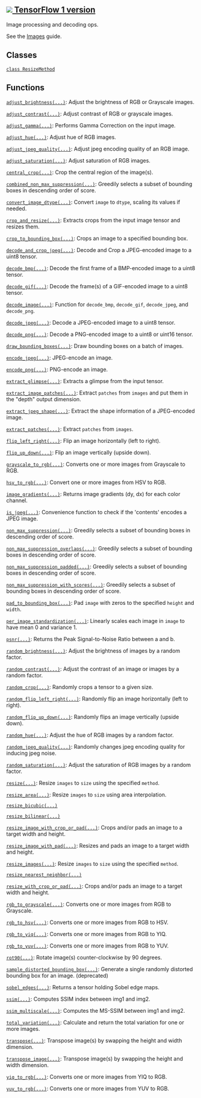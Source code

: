 [ ![](https://tensorflow.google.cn/images/tf_logo_32px.png) TensorFlow 1
version](/versions/r1.15/api_docs/python/tf/compat/v1/image)  
---  
  
Image processing and decoding ops.

See the [Images](https://tensorflow.org/api_guides/python/image) guide.

## Classes

[`class
ResizeMethod`](https://tensorflow.google.cn/api_docs/python/tf/compat/v1/image/ResizeMethod)

## Functions

[`adjust_brightness(...)`](https://tensorflow.google.cn/api_docs/python/tf/image/adjust_brightness):
Adjust the brightness of RGB or Grayscale images.

[`adjust_contrast(...)`](https://tensorflow.google.cn/api_docs/python/tf/image/adjust_contrast):
Adjust contrast of RGB or grayscale images.

[`adjust_gamma(...)`](https://tensorflow.google.cn/api_docs/python/tf/image/adjust_gamma):
Performs Gamma Correction on the input image.

[`adjust_hue(...)`](https://tensorflow.google.cn/api_docs/python/tf/image/adjust_hue):
Adjust hue of RGB images.

[`adjust_jpeg_quality(...)`](https://tensorflow.google.cn/api_docs/python/tf/image/adjust_jpeg_quality):
Adjust jpeg encoding quality of an RGB image.

[`adjust_saturation(...)`](https://tensorflow.google.cn/api_docs/python/tf/image/adjust_saturation):
Adjust saturation of RGB images.

[`central_crop(...)`](https://tensorflow.google.cn/api_docs/python/tf/image/central_crop):
Crop the central region of the image(s).

[`combined_non_max_suppression(...)`](https://tensorflow.google.cn/api_docs/python/tf/image/combined_non_max_suppression):
Greedily selects a subset of bounding boxes in descending order of score.

[`convert_image_dtype(...)`](https://tensorflow.google.cn/api_docs/python/tf/image/convert_image_dtype):
Convert `image` to `dtype`, scaling its values if needed.

[`crop_and_resize(...)`](https://tensorflow.google.cn/api_docs/python/tf/compat/v1/image/crop_and_resize):
Extracts crops from the input image tensor and resizes them.

[`crop_to_bounding_box(...)`](https://tensorflow.google.cn/api_docs/python/tf/image/crop_to_bounding_box):
Crops an image to a specified bounding box.

[`decode_and_crop_jpeg(...)`](https://tensorflow.google.cn/api_docs/python/tf/io/decode_and_crop_jpeg):
Decode and Crop a JPEG-encoded image to a uint8 tensor.

[`decode_bmp(...)`](https://tensorflow.google.cn/api_docs/python/tf/io/decode_bmp):
Decode the first frame of a BMP-encoded image to a uint8 tensor.

[`decode_gif(...)`](https://tensorflow.google.cn/api_docs/python/tf/io/decode_gif):
Decode the frame(s) of a GIF-encoded image to a uint8 tensor.

[`decode_image(...)`](https://tensorflow.google.cn/api_docs/python/tf/io/decode_image):
Function for `decode_bmp`, `decode_gif`, `decode_jpeg`, and `decode_png`.

[`decode_jpeg(...)`](https://tensorflow.google.cn/api_docs/python/tf/io/decode_jpeg):
Decode a JPEG-encoded image to a uint8 tensor.

[`decode_png(...)`](https://tensorflow.google.cn/api_docs/python/tf/io/decode_png):
Decode a PNG-encoded image to a uint8 or uint16 tensor.

[`draw_bounding_boxes(...)`](https://tensorflow.google.cn/api_docs/python/tf/compat/v1/image/draw_bounding_boxes):
Draw bounding boxes on a batch of images.

[`encode_jpeg(...)`](https://tensorflow.google.cn/api_docs/python/tf/io/encode_jpeg):
JPEG-encode an image.

[`encode_png(...)`](https://tensorflow.google.cn/api_docs/python/tf/image/encode_png):
PNG-encode an image.

[`extract_glimpse(...)`](https://tensorflow.google.cn/api_docs/python/tf/compat/v1/image/extract_glimpse):
Extracts a glimpse from the input tensor.

[`extract_image_patches(...)`](https://tensorflow.google.cn/api_docs/python/tf/compat/v1/extract_image_patches):
Extract `patches` from `images` and put them in the "depth" output dimension.

[`extract_jpeg_shape(...)`](https://tensorflow.google.cn/api_docs/python/tf/io/extract_jpeg_shape):
Extract the shape information of a JPEG-encoded image.

[`extract_patches(...)`](https://tensorflow.google.cn/api_docs/python/tf/image/extract_patches):
Extract `patches` from `images`.

[`flip_left_right(...)`](https://tensorflow.google.cn/api_docs/python/tf/image/flip_left_right):
Flip an image horizontally (left to right).

[`flip_up_down(...)`](https://tensorflow.google.cn/api_docs/python/tf/image/flip_up_down):
Flip an image vertically (upside down).

[`grayscale_to_rgb(...)`](https://tensorflow.google.cn/api_docs/python/tf/image/grayscale_to_rgb):
Converts one or more images from Grayscale to RGB.

[`hsv_to_rgb(...)`](https://tensorflow.google.cn/api_docs/python/tf/image/hsv_to_rgb):
Convert one or more images from HSV to RGB.

[`image_gradients(...)`](https://tensorflow.google.cn/api_docs/python/tf/image/image_gradients):
Returns image gradients (dy, dx) for each color channel.

[`is_jpeg(...)`](https://tensorflow.google.cn/api_docs/python/tf/io/is_jpeg):
Convenience function to check if the 'contents' encodes a JPEG image.

[`non_max_suppression(...)`](https://tensorflow.google.cn/api_docs/python/tf/image/non_max_suppression):
Greedily selects a subset of bounding boxes in descending order of score.

[`non_max_suppression_overlaps(...)`](https://tensorflow.google.cn/api_docs/python/tf/image/non_max_suppression_overlaps):
Greedily selects a subset of bounding boxes in descending order of score.

[`non_max_suppression_padded(...)`](https://tensorflow.google.cn/api_docs/python/tf/image/non_max_suppression_padded):
Greedily selects a subset of bounding boxes in descending order of score.

[`non_max_suppression_with_scores(...)`](https://tensorflow.google.cn/api_docs/python/tf/image/non_max_suppression_with_scores):
Greedily selects a subset of bounding boxes in descending order of score.

[`pad_to_bounding_box(...)`](https://tensorflow.google.cn/api_docs/python/tf/image/pad_to_bounding_box):
Pad `image` with zeros to the specified `height` and `width`.

[`per_image_standardization(...)`](https://tensorflow.google.cn/api_docs/python/tf/image/per_image_standardization):
Linearly scales each image in `image` to have mean 0 and variance 1.

[`psnr(...)`](https://tensorflow.google.cn/api_docs/python/tf/image/psnr):
Returns the Peak Signal-to-Noise Ratio between a and b.

[`random_brightness(...)`](https://tensorflow.google.cn/api_docs/python/tf/image/random_brightness):
Adjust the brightness of images by a random factor.

[`random_contrast(...)`](https://tensorflow.google.cn/api_docs/python/tf/image/random_contrast):
Adjust the contrast of an image or images by a random factor.

[`random_crop(...)`](https://tensorflow.google.cn/api_docs/python/tf/image/random_crop):
Randomly crops a tensor to a given size.

[`random_flip_left_right(...)`](https://tensorflow.google.cn/api_docs/python/tf/image/random_flip_left_right):
Randomly flip an image horizontally (left to right).

[`random_flip_up_down(...)`](https://tensorflow.google.cn/api_docs/python/tf/image/random_flip_up_down):
Randomly flips an image vertically (upside down).

[`random_hue(...)`](https://tensorflow.google.cn/api_docs/python/tf/image/random_hue):
Adjust the hue of RGB images by a random factor.

[`random_jpeg_quality(...)`](https://tensorflow.google.cn/api_docs/python/tf/image/random_jpeg_quality):
Randomly changes jpeg encoding quality for inducing jpeg noise.

[`random_saturation(...)`](https://tensorflow.google.cn/api_docs/python/tf/image/random_saturation):
Adjust the saturation of RGB images by a random factor.

[`resize(...)`](https://tensorflow.google.cn/api_docs/python/tf/compat/v1/image/resize):
Resize `images` to `size` using the specified `method`.

[`resize_area(...)`](https://tensorflow.google.cn/api_docs/python/tf/compat/v1/image/resize_area):
Resize `images` to `size` using area interpolation.

[`resize_bicubic(...)`](https://tensorflow.google.cn/api_docs/python/tf/compat/v1/image/resize_bicubic)

[`resize_bilinear(...)`](https://tensorflow.google.cn/api_docs/python/tf/compat/v1/image/resize_bilinear)

[`resize_image_with_crop_or_pad(...)`](https://tensorflow.google.cn/api_docs/python/tf/image/resize_with_crop_or_pad):
Crops and/or pads an image to a target width and height.

[`resize_image_with_pad(...)`](https://tensorflow.google.cn/api_docs/python/tf/compat/v1/image/resize_image_with_pad):
Resizes and pads an image to a target width and height.

[`resize_images(...)`](https://tensorflow.google.cn/api_docs/python/tf/compat/v1/image/resize):
Resize `images` to `size` using the specified `method`.

[`resize_nearest_neighbor(...)`](https://tensorflow.google.cn/api_docs/python/tf/compat/v1/image/resize_nearest_neighbor)

[`resize_with_crop_or_pad(...)`](https://tensorflow.google.cn/api_docs/python/tf/image/resize_with_crop_or_pad):
Crops and/or pads an image to a target width and height.

[`rgb_to_grayscale(...)`](https://tensorflow.google.cn/api_docs/python/tf/image/rgb_to_grayscale):
Converts one or more images from RGB to Grayscale.

[`rgb_to_hsv(...)`](https://tensorflow.google.cn/api_docs/python/tf/image/rgb_to_hsv):
Converts one or more images from RGB to HSV.

[`rgb_to_yiq(...)`](https://tensorflow.google.cn/api_docs/python/tf/image/rgb_to_yiq):
Converts one or more images from RGB to YIQ.

[`rgb_to_yuv(...)`](https://tensorflow.google.cn/api_docs/python/tf/image/rgb_to_yuv):
Converts one or more images from RGB to YUV.

[`rot90(...)`](https://tensorflow.google.cn/api_docs/python/tf/image/rot90):
Rotate image(s) counter-clockwise by 90 degrees.

[`sample_distorted_bounding_box(...)`](https://tensorflow.google.cn/api_docs/python/tf/compat/v1/image/sample_distorted_bounding_box):
Generate a single randomly distorted bounding box for an image. (deprecated)

[`sobel_edges(...)`](https://tensorflow.google.cn/api_docs/python/tf/image/sobel_edges):
Returns a tensor holding Sobel edge maps.

[`ssim(...)`](https://tensorflow.google.cn/api_docs/python/tf/image/ssim):
Computes SSIM index between img1 and img2.

[`ssim_multiscale(...)`](https://tensorflow.google.cn/api_docs/python/tf/image/ssim_multiscale):
Computes the MS-SSIM between img1 and img2.

[`total_variation(...)`](https://tensorflow.google.cn/api_docs/python/tf/image/total_variation):
Calculate and return the total variation for one or more images.

[`transpose(...)`](https://tensorflow.google.cn/api_docs/python/tf/image/transpose):
Transpose image(s) by swapping the height and width dimension.

[`transpose_image(...)`](https://tensorflow.google.cn/api_docs/python/tf/image/transpose):
Transpose image(s) by swapping the height and width dimension.

[`yiq_to_rgb(...)`](https://tensorflow.google.cn/api_docs/python/tf/image/yiq_to_rgb):
Converts one or more images from YIQ to RGB.

[`yuv_to_rgb(...)`](https://tensorflow.google.cn/api_docs/python/tf/image/yuv_to_rgb):
Converts one or more images from YUV to RGB.

